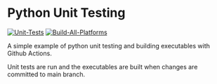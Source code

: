 ﻿# Python Unit Testing

[![Unit-Tests](https://github.com/chirbard/python-unit-testing/actions/workflows/Unit-Tests.yml/badge.svg)](https://github.com/chirbard/python-unit-testing/actions/workflows/Unit-Tests.yml)
[![Build-All-Platforms](https://github.com/chirbard/python-unit-testing/actions/workflows/Build-All-Platforms.yml/badge.svg)](https://github.com/chirbard/python-unit-testing/actions/workflows/Build-All-Platforms.yml)

A simple example of python unit testing and building executables with Github Actions.

Unit tests are run and the executables are built when changes are committed to main branch.
